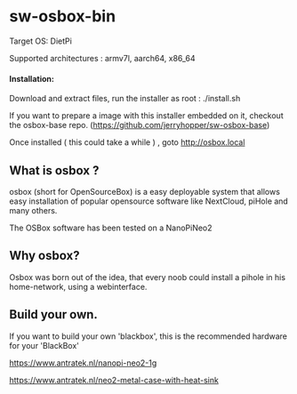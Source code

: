 # sw-osbox-bin



Target OS: DietPi  

Supported architectures : armv7l, aarch64, x86_64



#### Installation: 

Download and extract files, run the installer as root : ./install.sh

If you want to prepare a image with this installer embedded on it, checkout the osbox-base repo. (https://github.com/jerryhopper/sw-osbox-base)

Once installed ( this could take a while ) ,  goto http://osbox.local 

## What is osbox ?

osbox (short for OpenSourceBox) is a easy deployable system that allows easy installation of popular opensource software like NextCloud, piHole and many others.

The OSBox software has been tested on a NanoPiNeo2 


## Why osbox?

Osbox was born out of the idea, that every noob could install a pihole in his home-network, using a webinterface.

## Build your own.

If you want to build your own 'blackbox',  this is the recommended hardware for your 'BlackBox'

https://www.antratek.nl/nanopi-neo2-1g

https://www.antratek.nl/neo2-metal-case-with-heat-sink
